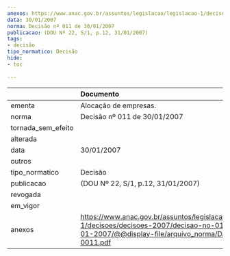 ```yaml
---
anexos: https://www.anac.gov.br/assuntos/legislacao/legislacao-1/decisoes/decisoes-2007/decisao-no-011-de-30-01-2007/@@display-file/arquivo_norma/DA2007-0011.pdf
data: 30/01/2007
norma: Decisão nº 011 de 30/01/2007
publicacao: (DOU Nº 22, S/1, p.12, 31/01/2007)
tags:
- decisão
tipo_normatico: Decisão
hide: 
- toc 
 
---
```


|                    | Documento                                                                                                                                                 |
|:-------------------|:----------------------------------------------------------------------------------------------------------------------------------------------------------|
| ementa             | Alocação de empresas.                                                                                                                                     |
| norma              | Decisão nº 011 de 30/01/2007                                                                                                                              |
| tornada_sem_efeito |                                                                                                                                                           |
| alterada           |                                                                                                                                                           |
| data               | 30/01/2007                                                                                                                                                |
| outros             |                                                                                                                                                           |
| tipo_normatico     | Decisão                                                                                                                                                   |
| publicacao         | (DOU Nº 22, S/1, p.12, 31/01/2007)                                                                                                                        |
| revogada           |                                                                                                                                                           |
| em_vigor           |                                                                                                                                                           |
| anexos             | https://www.anac.gov.br/assuntos/legislacao/legislacao-1/decisoes/decisoes-2007/decisao-no-011-de-30-01-2007/@@display-file/arquivo_norma/DA2007-0011.pdf |